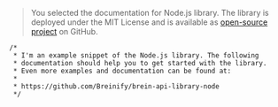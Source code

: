 <blockquote class="lang-specific javascript--node">
<p>You selected the documentation for Node.js library. 
The library is deployed under the MIT License and is 
available as <a target="_blank" href="https://github.com/Breinify/brein-api-library-node">open-source project</a> 
on GitHub.</p>
</blockquote>

>
```javascript--node
/*
 * I'm an example snippet of the Node.js library. The following
 * documentation should help you to get started with the library.
 * Even more examples and documentation can be found at:
 *
 * https://github.com/Breinify/brein-api-library-node
 */
```